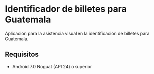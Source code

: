 # Identificador de billetes para Guatemala

Aplicación para la asistencia visual en la identificación de billetes para Guatemala. 

## Requisitos
- Android 7.0 Noguat (API 24) o superior

